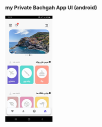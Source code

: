 ### my Private Bachgah App UI (android)

<img src="./assets/images/Home.jpg" width="30%" height="30%" alt="Home Screen">